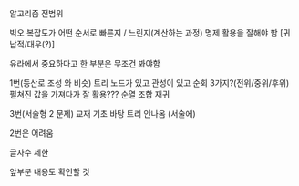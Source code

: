 알고리즘 전범위

빅오 복잡도가 어떤 순서로 빠른지 / 느린지(계산하는 과정)
명제 활용을 잘해야 함 [귀납적/대우(?)]

유라에서 중요하다고 한 부분은 무조건 봐야함

1번(등산로 조성 와 비슷)
트리 노드가 있고 관성이 있고 순회 3가지?(전위/중위/후위)
펼쳐진 값을 가져다가 잘 활용???
순열 조합 재귀

3번(서술형 2 문제)
교재 기초 바탕
트리 안나옴 (서술에)

 2번은 어려움

글자수 제한

앞부분 내용도 확인할 것